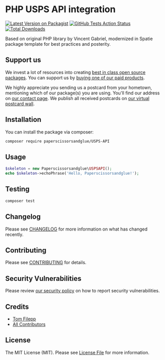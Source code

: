 # PHP USPS API integration

[![Latest Version on Packagist](https://img.shields.io/packagist/v/paperscissorsandglue/USPS-API.svg?style=flat-square)](https://packagist.org/packages/paperscissorsandglue/USPS-API)
[![GitHub Tests Action Status](https://img.shields.io/github/workflow/status/paperscissorsandglue/USPS-API/run-tests?label=tests)](https://github.com/paperscissorsandglue/USPS-API/actions?query=workflow%3Arun-tests+branch%3Amaster)
[![Total Downloads](https://img.shields.io/packagist/dt/paperscissorsandglue/USPS-API.svg?style=flat-square)](https://packagist.org/packages/paperscissorsandglue/USPS-API)


Based on original PHP library by Vincent Gabriel, modernized in Spatie package template for best practices and posterity.

## Support us

We invest a lot of resources into creating [best in class open source packages](https://spatie.be/open-source). You can support us by [buying one of our paid products](https://spatie.be/open-source/support-us).

We highly appreciate you sending us a postcard from your hometown, mentioning which of our package(s) you are using. You'll find our address on [our contact page](https://spatie.be/about-us). We publish all received postcards on [our virtual postcard wall](https://spatie.be/open-source/postcards).

## Installation

You can install the package via composer:

```bash
composer require paperscissorsandglue/USPS-API
```

## Usage

``` php
$skeleton = new Paperscissorsandglue\USPSAPI();
echo $skeleton->echoPhrase('Hello, Paperscissorsandglue!');
```

## Testing

``` bash
composer test
```

## Changelog

Please see [CHANGELOG](CHANGELOG.md) for more information on what has changed recently.

## Contributing

Please see [CONTRIBUTING](.github/CONTRIBUTING.md) for details.

## Security Vulnerabilities

Please review [our security policy](../../security/policy) on how to report security vulnerabilities.

## Credits

- [Tom Filepp](https://github.com/paperscissors)
- [All Contributors](../../contributors)

## License

The MIT License (MIT). Please see [License File](LICENSE.md) for more information.
